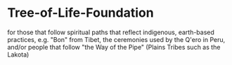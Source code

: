 Tree-of-Life-Foundation
=======================

for those that follow spiritual paths that reflect indigenous, earth-based practices, e.g. "Bon" from Tibet, the ceremonies used by the Q'ero in Peru, and/or people that follow "the Way of the Pipe" (Plains Tribes such as the Lakota)
